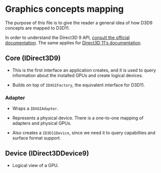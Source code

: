 # Graphics concepts mapping

The purpose of this file is to give the reader a general idea of how D3D9 concepts are mapped to D3D11.

In order to understand the Direct3D 9 API, [consult the official documentation][d3d9].
The same applies for [Direct3D 11's documentation][d3d11].

[d3d9]: https://docs.microsoft.com/en-us/windows/desktop/direct3d9/dx9-graphics-programming-guide
[d3d11]: https://docs.microsoft.com/en-us/windows/desktop/direct3d11/dx-graphics-overviews

## Core (IDirect3D9)

- This is the first interface an application creates, and it is used to query information
  about the installed GPUs and create logical devices.

- Builds on top of `IDXGIFactory`, the equivalent interface for D3D11.

### Adapter

- Wraps a `IDXGIAdapter`.

- Represents a physical device.
  There is a one-to-one mapping of adapters and physical GPUs.

- Also creates a `ID3D11Device`, since we need it to query capabilties and surface format support.

## Device (IDirect3DDevice9)

- Logical view of a GPU.
